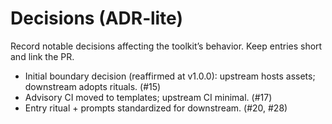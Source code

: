 # Decisions (ADR‑lite)

Record notable decisions affecting the toolkit’s behavior. Keep entries short and link the PR.

- Initial boundary decision (reaffirmed at v1.0.0): upstream hosts assets; downstream adopts rituals. (#15)
- Advisory CI moved to templates; upstream CI minimal. (#17)
- Entry ritual + prompts standardized for downstream. (#20, #28)
